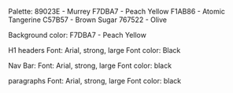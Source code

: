 Palette:
89023E - Murrey
F7DBA7 - Peach Yellow
F1AB86 - Atomic Tangerine
C57B57 - Brown Sugar
767522 - Olive

Background color: F7DBA7 - Peach Yellow

H1 headers
Font:  Arial, strong, large
Font color: Black

Nav Bar:
Font:  Arial, strong, large
Font color: black

paragraphs
Font:  Arial, strong, large
Font color: black
